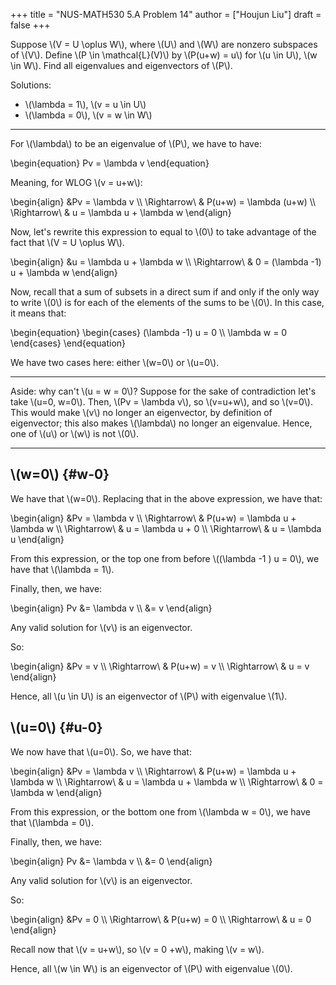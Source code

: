 +++
title = "NUS-MATH530 5.A Problem 14"
author = ["Houjun Liu"]
draft = false
+++

Suppose \\(V = U \oplus W\\), where \\(U\\) and \\(W\\) are nonzero subspaces of \\(V\\). Define \\(P \in \mathcal{L}(V)\\) by \\(P(u+w) = u\\) for \\(u \in U\\), \\(w \in W\\). Find all eigenvalues and eigenvectors of \\(P\\).

Solutions:

-   \\(\lambda = 1\\), \\(v = u \in U\\)
-   \\(\lambda = 0\\), \\(v = w \in W\\)

---

For \\(\lambda\\) to be an eigenvalue of \\(P\\), we have to have:

\begin{equation}
Pv = \lambda v
\end{equation}

Meaning, for WLOG \\(v = u+w\\):

\begin{align}
&Pv = \lambda v \\\\
\Rightarrow\ & P(u+w) = \lambda (u+w)  \\\\
\Rightarrow\ & u = \lambda u + \lambda w
\end{align}

Now, let's rewrite this expression to equal to \\(0\\) to take advantage of the fact that \\(V = U \oplus W\\).

\begin{align}
&u = \lambda u + \lambda w  \\\\
\Rightarrow\ & 0 = (\lambda -1) u + \lambda w
\end{align}

Now, recall that a sum of subsets in a direct sum if and only if the only way to write \\(0\\) is for each of the elements of the sums to be \\(0\\). In this case, it means that:

\begin{equation}
\begin{cases}
(\lambda -1) u = 0 \\\\
\lambda w = 0
\end{cases}
\end{equation}

We have two cases here: either \\(w=0\\) or \\(u=0\\).

---

Aside: why can't \\(u = w = 0\\)? Suppose for the sake of contradiction let's take \\(u=0, w=0\\). Then, \\(Pv = \lambda v\\), so \\(v=u+w\\), and so \\(v=0\\). This would make \\(v\\) no longer an eigenvector, by definition of eigenvector; this also makes \\(\lambda\\) no longer an eigenvalue. Hence, one of \\(u\\) or \\(w\\) is not \\(0\\).

---


## \\(w=0\\) {#w-0}

We have that \\(w=0\\). Replacing that in the above expression, we have that:

\begin{align}
&Pv = \lambda v \\\\
\Rightarrow\ & P(u+w) = \lambda u + \lambda w  \\\\
\Rightarrow\ & u = \lambda u + 0 \\\\
\Rightarrow\ & u = \lambda u
\end{align}

From this expression, or the top one from before \\((\lambda -1 ) u = 0\\), we have that \\(\lambda = 1\\).

Finally, then, we have:

\begin{align}
Pv &= \lambda v \\\\
&= v
\end{align}

Any valid solution for \\(v\\) is an eigenvector.

So:

\begin{align}
&Pv = v  \\\\
\Rightarrow\ & P(u+w) = v  \\\\
\Rightarrow\ & u = v
\end{align}

Hence, all \\(u \in U\\) is an eigenvector of \\(P\\) with eigenvalue \\(1\\).


## \\(u=0\\) {#u-0}

We now have that \\(u=0\\). So, we have that:

\begin{align}
&Pv = \lambda v \\\\
\Rightarrow\ & P(u+w) = \lambda u + \lambda w  \\\\
\Rightarrow\ & u = \lambda u + \lambda w  \\\\
\Rightarrow\ & 0 = \lambda w
\end{align}

From this expression, or the bottom one from \\(\lambda w = 0\\), we have that \\(\lambda = 0\\).

Finally, then, we have:

\begin{align}
Pv &= \lambda v \\\\
&= 0
\end{align}

Any valid solution for \\(v\\) is an eigenvector.

So:

\begin{align}
&Pv = 0  \\\\
\Rightarrow\ & P(u+w) = 0  \\\\
\Rightarrow\ & u = 0
\end{align}

Recall now that \\(v = u+w\\), so \\(v = 0 +w\\), making \\(v = w\\).

Hence, all \\(w \in W\\) is an eigenvector of \\(P\\) with eigenvalue \\(0\\).
